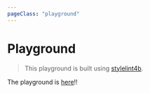```yaml
---
pageClass: "playground"
---
```


# Playground

> This playground is built using [stylelint4b](https://ota-meshi.github.io/stylelint4b/).

<playground>

The playground is [here](https://stylus.github.io/stylelint-stylus/playground/)!!

</playground>
